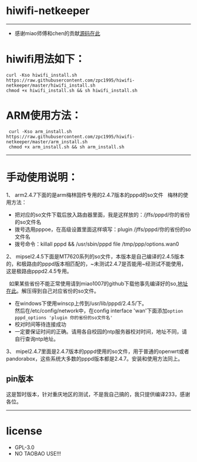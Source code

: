# hiwifi-netkeeper  

---

- 感谢miao师傅和chen的贡献[源码在此](https://github.com/miao1007/Openwrt-NetKeeper)

# hiwifi用法如下：  

 ```
 curl -Kso hiwifi_install.sh https://raw.githubusercontent.com/zpc1995/hiwifi-netkeeper/master/hiwifi_install.sh
 chmod +x hiwifi_install.sh && sh hiwifi_install.sh
 ```
# ARM使用方法：

```
 curl -Kso arm_install.sh https://raw.githubusercontent.com/zpc1995/hiwifi-netkeeper/master/arm_install.sh
 chmod +x arm_install.sh && sh arm_install.sh
```

 ---

# 手动使用说明： 

1、 arm2.4.7下面的是arm梅林固件专用的2.4.7版本的pppd的so文件
   梅林的使用方法：  

- 把对应的so文件下载后放入路由器里面，我是这样放的：/jffs/pppd/你的省份的so文件名  
- 拨号选用pppoe，在高级设置里面这样填写：plugin /jffs/pppd/你的省份的so文件名   
- 拨号命令：killall pppd && /usr/sbin/pppd file /tmp/ppp/options.wan0

2、 mipsel2.4.5下面是MT7620系列的so文件，本版本是自己编译的2.4.5版本的，和极路由的pppd版本相匹配的，~未测试2.4.7是否能用~经测试不能使用，这是极路由pppd2.4.5专用。  

   如果某些省份不能正常使用请到miao1007的github下载他事先编译好的so,[地址在此](https://github.com/miao1007/Openwrt-NetKeeper/releases)。解压得到自己对应省份的so文件。  

- 在windows下使用winscp上传到/usr/lib/pppd/2.4.5/下。  
   然后在/etc/config/network中，在config interface 'wan'下面添加`option pppd_options 'plugin 你的省份的so文件名'`  
- 校对时间等待连接成功  
- 一定要保证时间的正确。请用各自校园的ntp服务器校对时间，地址不同，请自行查询ntp地址。

3、 mipel2.4.7里面是2.4.7版本的pppd使用的so文件，用于普通的openwrt或者pandorabox，这些系统大多数的pppd版本都是2.4.7。安装和使用方法同上。 

## pin版本

这是暂时版本，针对重庆地区的测试，不是我自己搞的，我只提供编译233，感谢各位。

---
# license  

- GPL-3.0
- NO TAOBAO USE!!!
